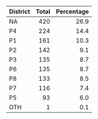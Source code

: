 |District | Total| Percentage|
|:--------|-----:|----------:|
|NA       |   420|       26.9|
|P4       |   224|       14.4|
|P1       |   161|       10.3|
|P2       |   142|        9.1|
|P3       |   135|        8.7|
|P6       |   135|        8.7|
|P8       |   133|        8.5|
|P7       |   116|        7.4|
|P5       |    93|        6.0|
|OTH      |     1|        0.1|
